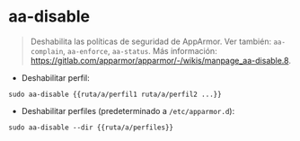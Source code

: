 # aa-disable

> Deshabilita las políticas de seguridad de AppArmor.
> Ver también: `aa-complain`, `aa-enforce`, `aa-status`.
> Más información: <https://gitlab.com/apparmor/apparmor/-/wikis/manpage_aa-disable.8>.

- Deshabilitar perfil:

`sudo aa-disable {{ruta/a/perfil1 ruta/a/perfil2 ...}}`

- Deshabilitar perfiles (predeterminado a `/etc/apparmor.d`):

`sudo aa-disable --dir {{ruta/a/perfiles}}`
